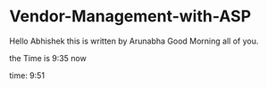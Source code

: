# Vendor-Management-with-ASP
Hello Abhishek this is written by Arunabha
Good Morning all of you.

the Time is 9:35 now


time: 9:51
